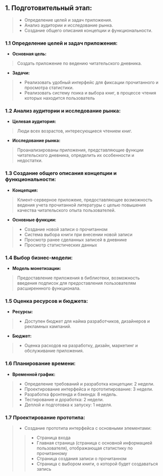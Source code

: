 ## 1. Подготовительный этап:
> - Определение целей и задач приложения.
> - Анализ аудитории и исследование рынка.
> - Создание общего описания концепции и функциональности.


### 1.1 **Определение целей и задач приложения:**

- **Основная цель:**
> Создать приложение по ведению читательского дневника.
- **Задачи:**
> - Реализовать удобный интерфейс для фиксации прочитанного и просмотра статистики.
> - Реализовать систему поика и выбора книг, в процессе чтения которых находится пользователь

### 1.2 **Анализ аудитории и исследование рынка:**
- **Целевая аудитория:**
> Люди всех возрастов, интересующиеся чтением книг.
- **Исследование рынка:**
>  Проанализированы приложения, представляющие функции читательского дневника, определить их особенности и недостатки.

### 1.3 Создание общего описания концепции и функциональности:
- **Концепция:**
> Клиент-серверное приложеие, предоставляющее возможность ведения учета прочитанной литературы с целью повышения качества читательского опыта пользователей.
- **Основные функции:**
> - Создание новой записи о прочитанном
> - Система выбора книги при внесении новой записи
> - Просмотр ранее сделанных записей в дневнике
> - Просмотр статистических данных

### 1.4 Выбор бизнес-модели:
- **Модель монетизации:**
> Предоставление приложения в библиотеки, возможность введения подписок для предоставления пользователям расширеннного функционала.

### 1.5 Оценка ресурсов и бюджета:
- **Ресурсы:**
> - Доступен бюджет для найма разработчиков, дизайнеров и рекламных кампаний.
- **Бюджет:**
> - Оценка расходов на разработку, дизайн, маркетинг и обслуживание приложения.

### 1.6 Планирование времени:
- **Временной график:**
> - Определение требований и разработка концепции: 2 недели.
> - Проектирование интерфейса и прототипирование: 3 недели.
> - Разработка фронтенда и бэкенда: 8 недель.
> - Тестирование и доработка: 2 недели.
> - Деплой и подготовка к запуску: 1 неделя.

### 1.7 Проектирование прототипа:
> - Создание прототипа интерфейса с основными элементами:  
>> - Страница входа
>> - Главная страница (страница с основной информацией пользователя), отображающая статистику по прочитанному
>> - Страница создания записи о прочитанном
>> - Страница с выбором книги, о которой будет создаваться запись